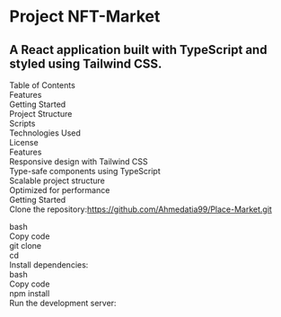 # Project NFT-Market
## A React application built with TypeScript and styled using Tailwind CSS.

Table of Contents</br>
Features</br>
Getting Started</br>
Project Structure</br>
Scripts</br>
Technologies Used</br>
License</br>
Features</br>
Responsive design with Tailwind CSS</br>
Type-safe components using TypeScript</br>
Scalable project structure</br>
Optimized for performance</br>
Getting Started</br>
Clone the repository:https://github.com/Ahmedatia99/Place-Market.git </br>
</hr>
bash</br>
Copy code</br>
git clone <https://github.com/Ahmedatia99/Place-Market.git></br>
cd <client></br>
Install dependencies:</br>
</hr>
bash</br>
Copy code</br>
npm install</br>
Run the development server:</br>
